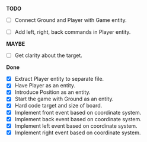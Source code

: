 **TODO**

  - [ ] Connect Ground and Player with Game entity.
  - [ ] Add left, right, back commands in Player entity.



**MAYBE**
  - [ ] Get clarity about the target.


**Done**

- [x] Extract Player entity to separate file.
- [x] Have Player as an entity.
- [x] Introduce Position as an entity.
- [x] Start the game with Ground as an entity.
- [x] Hard code target and size of board.
- [x] Implement front event based on coordinate system.
- [x] Implement back event based on coordinate system.
- [x] Implement left event based on coordinate system.
- [x] Implement right event based on coordinate system.
